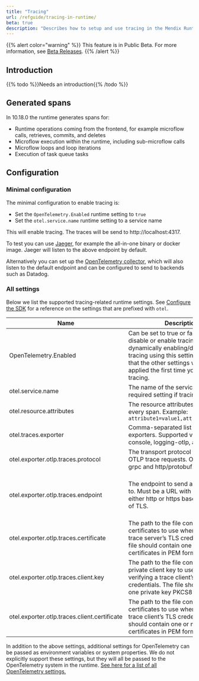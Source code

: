 ```yaml
---
title: "Tracing"
url: /refguide/tracing-in-runtime/
beta: true
description: "Describes how to setup and use tracing in the Mendix Runtime."
---
```


{{% alert color="warning" %}}
This feature is in Public Beta. For more information, see [Beta Releases](/releasenotes/beta-features/).
{{% /alert %}}

## Introduction

{{% todo %}}Needs an introduction{{% /todo %}}

## Generated spans

In 10.18.0 the runtime generates spans for:

* Runtime operations coming from the frontend, for example microflow calls, retrieves, commits, and deletes
* Microflow execution within the runtime, including sub-microflow calls
* Microflow loops and loop iterations
* Execution of task queue tasks

## Configuration

### Minimal configuration

The minimal configuration to enable tracing is:

* Set the `OpenTelemetry.Enabled` runtime setting to `true`
* Set the `otel.service.name` runtime setting to a service name

This will enable tracing. The traces will be send to http://localhost:4317.

To test you can use [Jaeger](https://www.jaegertracing.io/), for example the all-in-one binary or docker image. Jaeger will listen to the above endpoint by default.

Alternatively you can set up the [OpenTelemetry collector](https://opentelemetry.io/docs/collector/), which will also listen to the default endpoint and can be configured to send to backends such as Datadog.

### All settings

Below we list the supported tracing-related runtime settings. See [Configure the SDK](https://opentelemetry.io/docs/languages/java/configuration/#environment-variables-and-system-properties) for a reference on the settings that are prefixed with `otel`.

| Name | Description | Default |
|------|-------------|---------|
| OpenTelemetry.Enabled | Can be set to true or false in order to disable or enable tracing. We support dynamically enabling/disabling tracing using this setting, but note that the other settings will only be applied the first time you enable tracing. | false |
| otel.service.name | The name of the service. This is a required setting if tracing is enabled | |
| otel.resource.attributes | The resource attributes to include in every span. Example: `attribute1=value1,attribute2=value2` | |
| otel.traces.exporter | Comma-separated list of span exporters. Supported values are: otlp, console, logging-otlp, and none. | otlp |
| otel.exporter.otlp.traces.protocol | The transport protocol to use on OTLP trace requests. Options include grpc and http/protobuf. | grpc |
| otel.exporter.otlp.traces.endpoint | The endpoint to send all OTLP traces to. Must be a URL with a scheme of either http or https based on the use of TLS. | http://localhost:4317 when the protocol is grpc, and http://localhost:4318 when the protocol is http/protobuf |
| otel.exporter.otlp.traces.certificate | The path to the file containing trusted certificates to use when verifying a trace server’s TLS credentials. The file should contain one or more X.509 certificates in PEM format. | By default the host platform’s trusted root certificates are used. |
| otel.exporter.otlp.traces.client.key | The path to the file containing the private client key to use when verifying a trace client’s TLS credentials. The file should contain one private key PKCS8 PEM format. | By default no client key file is used. |
| otel.exporter.otlp.traces.client.certificate | The path to the file containing trusted certificates to use when verifying a trace client’s TLS credentials. The file should contain one or more X.509 certificates in PEM format. | By default no chain file is used. |

In addition to the above settings, additional settings for OpenTelemetry can be passed as environment variables or system properties. We do not explicitly support these settings, but they will all be passed to the OpenTelemetry system in the runtime. [See here for a list of all OpenTelemetry settings.](https://opentelemetry.io/docs/languages/java/configuration/#environment-variables-and-system-properties)
